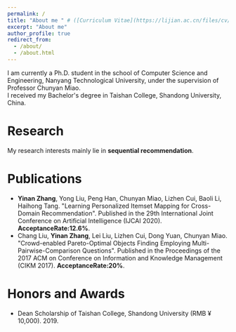 ```yaml
---
permalink: /
title: "About me " # ([Curriculum Vitae](https://lijian.ac.cn/files/cv/UCAS_PhD_lijian.pdf))
excerpt: "About me"
author_profile: true
redirect_from: 
  - /about/
  - /about.html
---
```

I am currently a Ph.D. student in the school of Computer Science and Engineering, Nanyang Technological University, under the supervision of Professor Chunyan Miao. <br>
I received my Bachelor's degree in Taishan College, Shandong University, China. 

# Research
My research interests mainly lie in **sequential recommendation**.

# Publications
* **Yinan Zhang**, Yong Liu, Peng Han, Chunyan Miao, Lizhen Cui, Baoli Li, Haihong Tang. "Learning Personalized Itemset Mapping for Cross-Domain Recommendation". Published in the 29th International Joint Conference on Artificial Intelligence (IJCAI 2020). **AcceptanceRate:12.6%**.
* Chang Liu, **Yinan Zhang**, Lei Liu, Lizhen Cui, Dong Yuan, Chunyan Miao. "Crowd-enabled Pareto-Optimal Objects Finding Employing Multi-Pairwise-Comparison Questions". Published in the Proceedings of the 2017 ACM on Conference on Information and Knowledge Management (CIKM 2017). **AcceptanceRate:20%**.

# Honors and Awards
* Dean Scholarship of Taishan College, Shandong University (RMB &yen; 10,000). 2019.

<!---Activity and Service--->
<!---Experience--->
